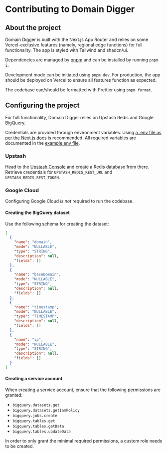 # Contributing to Domain Digger

## About the project

Domain Digger is built with the Next.js App Router and relies on some Vercel-exclusive features (namely, regional edge functions) for full functionality. The app is styled with Tailwind and shadcn/ui.

Dependencies are managed by [pnpm](https://pnpm.io/installation) and can be installed by running `pnpm i`.

Development mode can be initiated using `pnpm dev`. For production, the app should be deployed on Vercel to ensure all features function as expected.

The codebase can/should be formatted with Prettier using `pnpm format`.

## Configuring the project

For full functionality, Domain Digger relies on Upstash Redis and Google BigQuery.

Credentials are provided through environment variables. Using [a .env file as per the Next.js docs](https://nextjs.org/docs/app/building-your-application/configuring/environment-variables#loading-environment-variables) is recommended. All required variables are documented in the [example env file](./.env.example).

### Upstash

Head to the [Upstash Console](https://console.upstash.com) and create a Redis database from there. Retrieve credentials for `UPSTASH_REDIS_REST_URL` and `UPSTASH_REDIS_REST_TOKEN`.

### Google Cloud

Configuring Google Cloud _is not_ required to run the codebase.

#### Creating the BigQuery dataset

Use the following schema for creating the dataset:

```json
[
  {
    "name": "domain",
    "mode": "NULLABLE",
    "type": "STRING",
    "description": null,
    "fields": []
  },
  {
    "name": "baseDomain",
    "mode": "NULLABLE",
    "type": "STRING",
    "description": null,
    "fields": []
  },
  {
    "name": "timestamp",
    "mode": "NULLABLE",
    "type": "TIMESTAMP",
    "description": null,
    "fields": []
  },
  {
    "name": "ip",
    "mode": "NULLABLE",
    "type": "STRING",
    "description": null,
    "fields": []
  }
]
```

#### Creating a service account

When creating a service account, ensure that the following permissions are granted:

- `bigquery.datasets.get`
- `bigquery.datasets.getIamPolicy`
- `bigquery.jobs.create`
- `bigquery.tables.get`
- `bigquery.tables.getData`
- `bigquery.tables.updateData`

In order to only grant the minimal required permissions, a custom role needs to be created.
